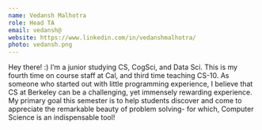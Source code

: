 ```yaml
---
name: Vedansh Malhotra
role: Head TA
email: vedansh@
website: https://www.linkedin.com/in/vedanshmalhotra/
photo: vedansh.png
---
```

Hey there! :) I’m a junior studying CS, CogSci, and Data Sci. This is my fourth time on course staff at Cal, and third time teaching CS-10. As someone who started out with little programming experience, I believe that CS at Berkeley can be a challenging, yet immensely rewarding experience. My primary goal this semester is to help students discover and come to appreciate the remarkable beauty of problem solving- for which, Computer Science is an indispensable tool!
